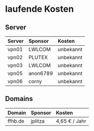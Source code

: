 # laufende Kosten

## Server

| Server | Sponsor       | Kosten       |
|:-------|:--------------|:-------------|
| vpn01  | LWLCOM        | unbekannt    |
| vpn02  | PLUTEX        | unbekannt    |
| vpn03  | LWLCOM        | unbekannt    |
| vpn05  | anon6789      | unbekannt    |
| vpn06  | corny         | unbekannt    |

## Domains

| Domain          | Sponsor       | Kosten        |
|:----------------|:--------------|:--------------|
| ffhb.de         | jplitza       | 4,65 € / Jahr |
